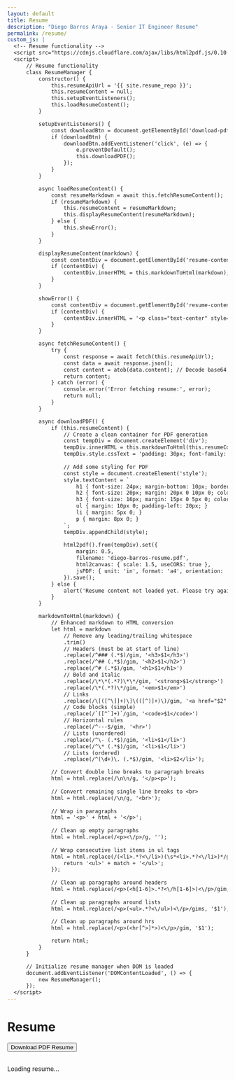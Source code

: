 ```yaml
---
layout: default
title: Resume
description: "Diego Barros Araya - Senior IT Engineer Resume"
permalink: /resume/
custom_js: |
  <!-- Resume functionality -->
  <script src="https://cdnjs.cloudflare.com/ajax/libs/html2pdf.js/0.10.1/html2pdf.bundle.min.js"></script>
  <script>
      // Resume functionality
      class ResumeManager {
          constructor() {
              this.resumeApiUrl = '{{ site.resume_repo }}';
              this.resumeContent = null;
              this.setupEventListeners();
              this.loadResumeContent();
          }

          setupEventListeners() {
              const downloadBtn = document.getElementById('download-pdf-link');
              if (downloadBtn) {
                  downloadBtn.addEventListener('click', (e) => {
                      e.preventDefault();
                      this.downloadPDF();
                  });
              }
          }

          async loadResumeContent() {
              const resumeMarkdown = await this.fetchResumeContent();
              if (resumeMarkdown) {
                  this.resumeContent = resumeMarkdown;
                  this.displayResumeContent(resumeMarkdown);
              } else {
                  this.showError();
              }
          }

          displayResumeContent(markdown) {
              const contentDiv = document.getElementById('resume-content');
              if (contentDiv) {
                  contentDiv.innerHTML = this.markdownToHtml(markdown);
              }
          }

          showError() {
              const contentDiv = document.getElementById('resume-content');
              if (contentDiv) {
                  contentDiv.innerHTML = '<p class="text-center" style="color: var(--danger-color, #e74c3c);"><i class="fa-solid fa-exclamation-triangle"></i> Unable to load resume content. Please try again later.</p>';
              }
          }

          async fetchResumeContent() {
              try {
                  const response = await fetch(this.resumeApiUrl);
                  const data = await response.json();
                  const content = atob(data.content); // Decode base64 content
                  return content;
              } catch (error) {
                  console.error('Error fetching resume:', error);
                  return null;
              }
          }

          async downloadPDF() {
              if (this.resumeContent) {
                  // Create a clean container for PDF generation
                  const tempDiv = document.createElement('div');
                  tempDiv.innerHTML = this.markdownToHtml(this.resumeContent);
                  tempDiv.style.cssText = 'padding: 30px; font-family: Georgia, serif; line-height: 1.6; color: #333; background: white; max-width: none;';
                  
                  // Add some styling for PDF
                  const style = document.createElement('style');
                  style.textContent = `
                      h1 { font-size: 24px; margin-bottom: 10px; border-bottom: 2px solid #333; padding-bottom: 5px; }
                      h2 { font-size: 20px; margin: 20px 0 10px 0; color: #555; }
                      h3 { font-size: 16px; margin: 15px 0 5px 0; color: #666; }
                      ul { margin: 10px 0; padding-left: 20px; }
                      li { margin: 5px 0; }
                      p { margin: 8px 0; }
                  `;
                  tempDiv.appendChild(style);
                  
                  html2pdf().from(tempDiv).set({
                      margin: 0.5,
                      filename: 'diego-barros-resume.pdf',
                      html2canvas: { scale: 1.5, useCORS: true },
                      jsPDF: { unit: 'in', format: 'a4', orientation: 'portrait' }
                  }).save();
              } else {
                  alert('Resume content not loaded yet. Please try again in a moment.');
              }
          }

          markdownToHtml(markdown) {
              // Enhanced markdown to HTML conversion
              let html = markdown
                  // Remove any leading/trailing whitespace
                  .trim()
                  // Headers (must be at start of line)
                  .replace(/^### (.*$)/gim, '<h3>$1</h3>')
                  .replace(/^## (.*$)/gim, '<h2>$1</h2>')
                  .replace(/^# (.*$)/gim, '<h1>$1</h1>')
                  // Bold and italic
                  .replace(/\*\*(.*?)\*\*/gim, '<strong>$1</strong>')
                  .replace(/\*(.*?)\*/gim, '<em>$1</em>')
                  // Links
                  .replace(/\[([^\]]+)\]\(([^)]+)\)/gim, '<a href="$2" target="_blank" rel="noopener">$1</a>')
                  // Code blocks (simple)
                  .replace(/`([^`]+)`/gim, '<code>$1</code>')
                  // Horizontal rules
                  .replace(/^---$/gim, '<hr>')
                  // Lists (unordered)
                  .replace(/^\- (.*$)/gim, '<li>$1</li>')
                  .replace(/^\* (.*$)/gim, '<li>$1</li>')
                  // Lists (ordered)
                  .replace(/^(\d+)\. (.*$)/gim, '<li>$2</li>');

              // Convert double line breaks to paragraph breaks
              html = html.replace(/\n\n/g, '</p><p>');
              
              // Convert remaining single line breaks to <br>
              html = html.replace(/\n/g, '<br>');
              
              // Wrap in paragraphs
              html = '<p>' + html + '</p>';
              
              // Clean up empty paragraphs
              html = html.replace(/<p><\/p>/g, '');
              
              // Wrap consecutive list items in ul tags
              html = html.replace(/(<li>.*?<\/li>)(\s*<li>.*?<\/li>)*/gims, function(match) {
                  return '<ul>' + match + '</ul>';
              });
              
              // Clean up paragraphs around headers
              html = html.replace(/<p>(<h[1-6]>.*?<\/h[1-6]>)<\/p>/gim, '$1');
              
              // Clean up paragraphs around lists
              html = html.replace(/<p>(<ul>.*?<\/ul>)<\/p>/gims, '$1');
              
              // Clean up paragraphs around hrs
              html = html.replace(/<p>(<hr[^>]*>)<\/p>/gim, '$1');

              return html;
          }
      }

      // Initialize resume manager when DOM is loaded
      document.addEventListener('DOMContentLoaded', () => {
          new ResumeManager();
      });
  </script>
---
```


# Resume

<div class="text-center" style="margin-bottom: 30px;">
    <button id="download-pdf-link" class="btn btn-primary">
        <i class="fa-solid fa-file-pdf"></i> Download PDF Resume
    </button>
</div>

<div id="resume-display" class="card">
    <div id="resume-content">
        <p class="text-center text-muted">
            <i class="fa-solid fa-spinner fa-spin"></i> Loading resume...
        </p>
    </div>
</div>